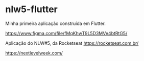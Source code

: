 # nlw5-flutter
Minha primeira aplicação construída em Flutter. 

https://www.figma.com/file/fMqKhwT9L5D3MVe4btRtG5/

Aplicação do NLW#5, da Rocketseat <https://rocketseat.com.br/>

https://nextlevelweek.com/
